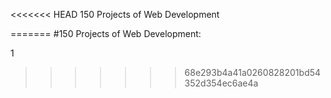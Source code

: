 <<<<<<< HEAD
150 Projects of Web Development


=======
#150 Projects of Web Development:

1
>>>>>>> 68e293b4a41a0260828201bd54352d354ec6ae4a
